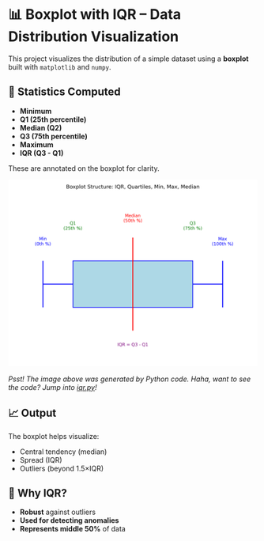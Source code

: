 # 📊 Boxplot with IQR – Data Distribution Visualization

This project visualizes the distribution of a simple dataset using a **boxplot** built with `matplotlib` and `numpy`.

## 🔢 Statistics Computed

* **Minimum**
* **Q1 (25th percentile)**
* **Median (Q2)**
* **Q3 (75th percentile)**
* **Maximum**
* **IQR (Q3 - Q1)**

These are annotated on the boxplot for clarity.


![IQR Schematic](https://raw.githubusercontent.com/bhuvanesh-m-dev/ds-intern-unified-mentor/refs/heads/main/boxplot_with_iqr/img/iqr/iqr.png)

*Psst! The image above was generated by Python code. Haha, want to see the code? Jump into [iqr.py](https://github.com/bhuvanesh-m-dev/ds-intern-unified-mentor/blob/main/boxplot_with_iqr/img/iqr/iqr.py)!*

## 📈 Output

The boxplot helps visualize:

* Central tendency (median)
* Spread (IQR)
* Outliers (beyond 1.5×IQR)

## 📌 Why IQR?

* **Robust** against outliers
* **Used for detecting anomalies**
* **Represents middle 50%** of data
